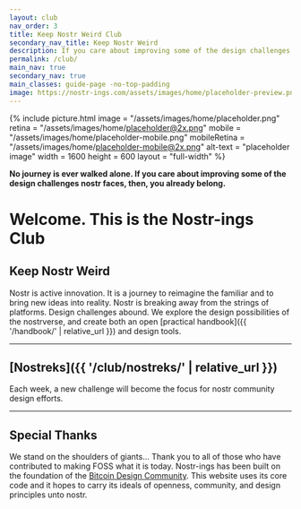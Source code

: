 ```yaml
---
layout: club
nav_order: 3
title: Keep Nostr Weird Club
secondary_nav_title: Keep Nostr Weird
description: If you care about improving some of the design challenges nostr faces, then, you already belong.
permalink: /club/
main_nav: true
secondary_nav: true
main_classes: guide-page -no-top-padding
image: https://nostr-ings.com/assets/images/home/placeholder-preview.png
---
```


<!--

Keep Nostr Weird Club

- about: principles, vision, mission
- contribute
- roadmap + weekly milestone challenges
- outreach
- add your own client

Illustration sources

-

-->
{% include picture.html
   image = "/assets/images/home/placeholder.png"
   retina = "/assets/images/home/placeholder@2x.png"
   mobile = "/assets/images/home/placeholder-mobile.png"
   mobileRetina = "/assets/images/home/placeholder-mobile@2x.png"
   alt-text = "placeholder image"
   width = 1600
   height = 600
   layout = "full-width"
%}

**No journey is ever walked alone. If you care about improving some of the design challenges nostr faces, then, you already belong.**

# Welcome. This is the Nostr-ings Club

## Keep Nostr Weird 

Nostr is active innovation. It is a journey to reimagine the familiar and to bring new ideas into reality. Nostr is breaking away from the strings of platforms. Design challenges abound. We explore the design possibilities of the nostrverse, and create both an open [practical handbook]({{ '/handbook/' | relative_url }}) and design tools.

---

<h2 class="h3" markdown="1">[Nostreks]({{ '/club/nostreks/' | relative_url }})</h2>

Each week, a new challenge will become the focus for nostr community design efforts.

---

## Special Thanks

We stand on the shoulders of giants... Thank you to all of those who have contributed to making FOSS what it is today. Nostr-ings has been built on the foundation of the [Bitcoin Design Community](https://bitcoin.design). This website uses its core code and it hopes to carry its ideals of openness, community, and design principles unto nostr.
